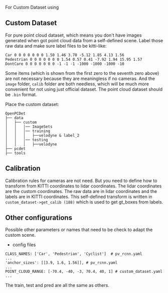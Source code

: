 For Custom Dataset using
## Custom Dataset
For pure point cloud dataset, which means you don't have images generated when got point cloud data from a self-defined scene. Label those raw data and make sure label files to be kitti-like:
```
Car 0 0 0 0 0 0 0 1.50 1.46 3.70 -5.12 1.85 4.13 1.56
Pedestrian 0 0 0 0 0 0 0 1.54 0.57 0.41 -7.92 1.94 15.95 1.57
DontCare 0 0 0 0 0 0 0 -1 -1 -1 -1000 -1000 -1000 -10
```
Some items (which is shown from the first zero to the seventh zero above) are not necessary because they are meaningless if no cameras. And the `image` folder, `calib` folder are both needless, which will be much more convenient for not using just official dataset. The point cloud dataset should be `.bin` format.

Place the custom dataset:
```
OpenPCDet
├── data
│   ├── custom
│   │   │── ImageSets
│   │   │── training
│   │   │   ├──velodyne & label_2
│   │   │── testing
│   │   │   ├──velodyne
├── pcdet
├── tools
```
## Calibration
Calibration rules for cameras are not need. But you need to define how to transform from KITTI coordinates to lidar coordinates. The lidar coordinates are the custom coordinates. The raw data are in lidar coordinates and the labels are in KITTI coordinates. This self-defined transform is written in `custom_dataset->get_calib (188)` which is used to get gt_boxes from labels.
## Other configurations
Possible other parameters or names that need to be check to adapt the custom scene.
- config files
 ```
 CLASS_NAMES: ['Car', 'Pedestrian', 'Cyclist']  # pv_rcnn.yaml
 ...
'anchor_sizes': [[3.9, 1.6, 1.56]], # pv_rcnn.yaml
...
POINT_CLOUD_RANGE: [-70.4, -40, -3, 70.4, 40, 1] # custom_dataset.yaml
...
 ```
The train, test and pred are all the same as others.
